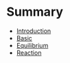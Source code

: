 # Summary
* [Introduction](README.md)
* [Basic](basic.md)
* [Equilibrium](equilibrium.md)
* [Reaction](reaction.md)
<!-- * [Surface](surface.md) -->
